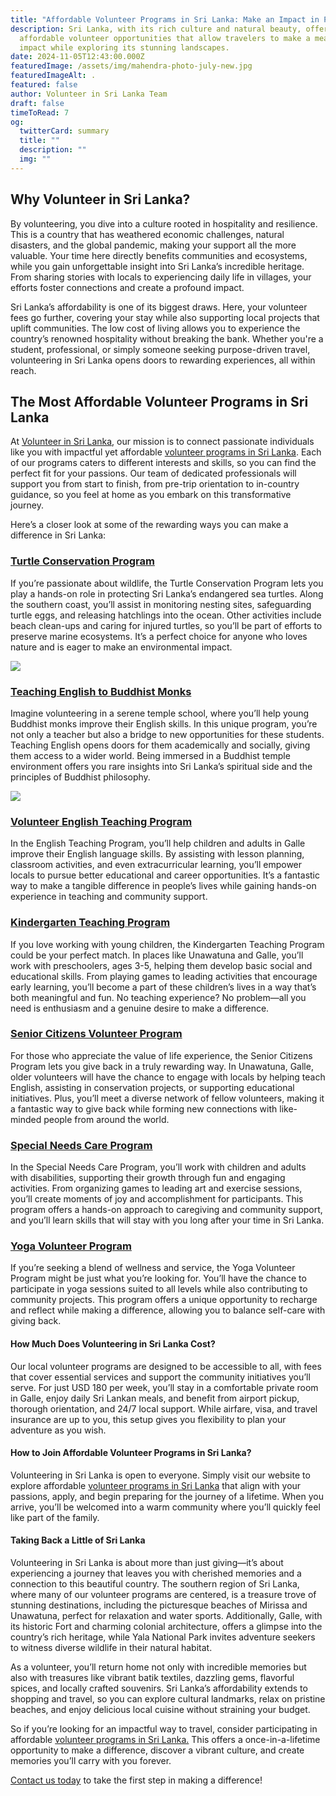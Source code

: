 ```yaml
---
title: "Affordable Volunteer Programs in Sri Lanka: Make an Impact in Paradise"
description: Sri Lanka, with its rich culture and natural beauty, offers
  affordable volunteer opportunities that allow travelers to make a meaningful
  impact while exploring its stunning landscapes.
date: 2024-11-05T12:43:00.000Z
featuredImage: /assets/img/mahendra-photo-july-new.jpg
featuredImageAlt: .
featured: false
author: Volunteer in Sri Lanka Team
draft: false
timeToRead: 7
og:
  twitterCard: summary
  title: ""
  description: ""
  img: ""
---
```

## Why Volunteer in Sri Lanka?

By volunteering, you dive into a culture rooted in hospitality and resilience. This is a country that has weathered economic challenges, natural disasters, and the global pandemic, making your support all the more valuable. Your time here directly benefits communities and ecosystems, while you gain unforgettable insight into Sri Lanka’s incredible heritage. From sharing stories with locals to experiencing daily life in villages, your efforts foster connections and create a profound impact.

Sri Lanka’s affordability is one of its biggest draws. Here, your volunteer fees go further, covering your stay while also supporting local projects that uplift communities. The low cost of living allows you to experience the country’s renowned hospitality without breaking the bank. Whether you're a student, professional, or simply someone seeking purpose-driven travel, volunteering in Sri Lanka opens doors to rewarding experiences, all within reach.

## The Most Affordable Volunteer Programs in Sri Lanka

At  [Volunteer in Sri Lanka](https://volunteerinsrilanka.org/about-us/),  our mission is to connect passionate individuals like you with impactful yet affordable [volunteer programs in Sri Lanka](https://volunteerinsrilanka.org/volunteer-programs/). Each of our programs caters to different interests and skills, so you can find the perfect fit for your passions. Our team of dedicated professionals will support you from start to finish, from pre-trip orientation to in-country guidance, so you feel at home as you embark on this transformative journey.

Here’s a closer look at some of the rewarding ways you can make a difference in Sri Lanka:

### [Turtle Conservation Program](https://volunteerinsrilanka.org/about-us/)

If you’re passionate about wildlife, the Turtle Conservation Program lets you play a hands-on role in protecting Sri Lanka’s endangered sea turtles. Along the southern coast, you’ll assist in monitoring nesting sites, safeguarding turtle eggs, and releasing hatchlings into the ocean. Other activities include beach clean-ups and caring for injured turtles, so you’ll be part of efforts to preserve marine ecosystems. It’s a perfect choice for anyone who loves nature and is eager to make an environmental impact.

![](/assets/img/3.jpg)

### [Teaching English to Buddhist Monks](https://volunteerinsrilanka.org/volunteer-programs/teaching-english-to-buddhist-monks-in-sri-lanka-program/)

Imagine volunteering in a serene temple school, where you’ll help young Buddhist monks improve their English skills. In this unique program, you’re not only a teacher but also a bridge to new opportunities for these students. Teaching English opens doors for them academically and socially, giving them access to a wider world. Being immersed in a Buddhist temple environment offers you rare insights into Sri Lanka’s spiritual side and the principles of Buddhist philosophy.

![](/assets/img/thumbnail-3-.jpg)

### [Volunteer English Teaching Program](https://volunteerinsrilanka.org/volunteer-programs/volunteer-english-teaching-program-in-sri-lanka/)

In the English Teaching Program, you’ll help children and adults in Galle improve their English language skills. By assisting with lesson planning, classroom activities, and even extracurricular learning, you’ll empower locals to pursue better educational and career opportunities. It’s a fantastic way to make a tangible difference in people’s lives while gaining hands-on experience in teaching and community support.

### [Kindergarten Teaching Program](https://volunteerinsrilanka.org/volunteer-programs/kindergarten-teaching-volunteer-program-in-sri-lanka/)

If you love working with young children, the Kindergarten Teaching Program could be your perfect match. In places like Unawatuna and Galle, you’ll work with preschoolers, ages 3-5, helping them develop basic social and educational skills. From playing games to leading activities that encourage early learning, you’ll become a part of these children’s lives in a way that’s both meaningful and fun. No teaching experience? No problem—all you need is enthusiasm and a genuine desire to make a difference.

### [Senior Citizens Volunteer Program](https://volunteerinsrilanka.org/volunteer-programs/senior-citizens-volunteer-program-in-sri-lanka/)

For those who appreciate the value of life experience, the Senior Citizens Program lets you give back in a truly rewarding way. In Unawatuna, Galle, older volunteers will have the chance to engage with locals by helping teach English, assisting in conservation projects, or supporting educational initiatives. Plus, you’ll meet a diverse network of fellow volunteers, making it a fantastic way to give back while forming new connections with like-minded people from around the world.

### [Special Needs Care Program](https://volunteerinsrilanka.org/volunteer-programs/special-needs-care-volunteer-program-in-sri-lanka/)

In the Special Needs Care Program, you’ll work with children and adults with disabilities, supporting their growth through fun and engaging activities. From organizing games to leading art and exercise sessions, you’ll create moments of joy and accomplishment for participants. This program offers a hands-on approach to caregiving and community support, and you’ll learn skills that will stay with you long after your time in Sri Lanka.

### [Yoga Volunteer Program](https://volunteerinsrilanka.org/volunteer-programs/yoga-volunteer-program-in-sri-lanka/)

If you’re seeking a blend of wellness and service, the Yoga Volunteer Program might be just what you’re looking for. You’ll have the chance to participate in yoga sessions suited to all levels while also contributing to community projects. This program offers a unique opportunity to recharge and reflect while making a difference, allowing you to balance self-care with giving back.

#### How Much Does Volunteering in Sri Lanka Cost?

Our local volunteer programs are designed to be accessible to all, with fees that cover essential services and support the community initiatives you’ll serve. For just USD 180 per week, you’ll stay in a comfortable private room in Galle, enjoy daily Sri Lankan meals, and benefit from airport pickup, thorough orientation, and 24/7 local support. While airfare, visa, and travel insurance are up to you, this setup gives you flexibility to plan your adventure as you wish.

#### How to Join Affordable Volunteer Programs in Sri Lanka?

Volunteering in Sri Lanka is open to everyone. Simply visit our website to explore affordable [volunteer programs in Sri Lanka](https://volunteerinsrilanka.org/volunteer-programs/) that align with your passions, apply, and begin preparing for the journey of a lifetime. When you arrive, you’ll be welcomed into a warm community where you’ll quickly feel like part of the family.

#### Taking Back a Little of Sri Lanka

Volunteering in Sri Lanka is about more than  just giving—it’s about experiencing a journey that leaves you with cherished memories and a connection to this beautiful country. The southern region of Sri Lanka, where many of our volunteer programs are centered, is a treasure trove of stunning destinations, including the picturesque beaches of Mirissa and Unawatuna, perfect for relaxation and water sports. Additionally, Galle, with its historic Fort and charming colonial architecture, offers a glimpse into the country’s rich heritage, while Yala National Park invites adventure seekers to witness diverse wildlife in their natural habitat.

As a volunteer, you’ll return home not only with incredible memories but also with treasures like vibrant batik textiles, dazzling gems, flavorful spices, and locally crafted souvenirs. Sri Lanka’s affordability extends to shopping and travel, so you can explore cultural landmarks, relax on pristine beaches, and enjoy delicious local cuisine without straining your budget.

So if you’re looking for an impactful way to travel, consider participating in affordable [volunteer programs in Sri Lanka.](https://volunteerinsrilanka.org/volunteer-programs/) This offers a once-in-a-lifetime opportunity to make a difference, discover a vibrant culture, and create memories you’ll carry with you forever.

[Contact us today](https://volunteerinsrilanka.org/contact-us/) to take the first step in making a difference!

